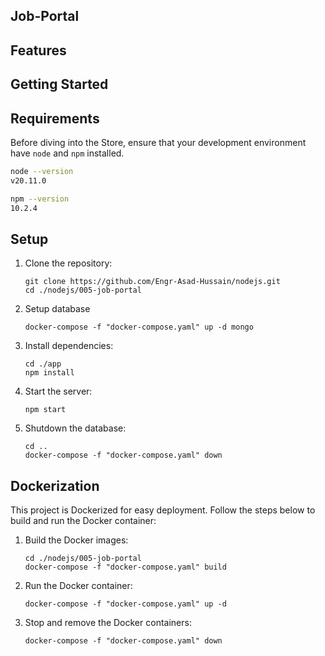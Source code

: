 ## Job-Portal
<!-- Welcome to the Product-Store API, a powerful and flexible Node.js, Express, and MongoDB-based application that brings a seamless experience to managing and retrieving product information. This project showcases my expertise in developing robust backend solutions and leveraging advanced filtering options to tailor the presentation of products in a store application. -->

## Features
<!-- - **Express Framework**: Built on the renowned Express framework, this API ensures high performance and scalability. The lightweight and unopinionated nature of Express allows for rapid development without sacrificing functionality.
- **MongoDB Integration**: The use of MongoDB as the database allows for efficient and scalable data storage. Leveraging the NoSQL paradigm, the application can handle diverse product information with ease, accommodating the dynamic nature of modern e-commerce platforms.
- **Advanced Filtering Options**: One of the standout features of this project is the incorporation of advanced filtering options, allowing for fine-grained control over the retrieved product data i.e.,
  - `Selectively` retrieve specific fields from the result-set
  - Dynamically `sort` the results based on various properties in both ascending and descending order
  - `limit` and `page` properties to support pagination
  - `Numeric` conditional filters enable precise data retrieval based on numerical criteria.  -->

## Getting Started
<!-- To get started with the Job-Portal, follow the documentation provided in the API Documentation docs/ folder. The guide will walk you through the available endpoints, parameters, and usage examples. -->


## Requirements
Before diving into the Store, ensure that your development environment have `node` and `npm` installed.
```bash
node --version
v20.11.0

npm --version
10.2.4
```


## Setup
1. Clone the repository:
    ```console
    git clone https://github.com/Engr-Asad-Hussain/nodejs.git
    cd ./nodejs/005-job-portal
    ```
2. Setup database
    ```console
    docker-compose -f "docker-compose.yaml" up -d mongo
    ```
3. Install dependencies:
    ```console
    cd ./app
    npm install
    ```
4. Start the server:
    ```console
    npm start
    ```
5. Shutdown the database:
    ```console
    cd ..
    docker-compose -f "docker-compose.yaml" down
    ```


## Dockerization
This project is Dockerized for easy deployment. Follow the steps below to build and run the Docker container:
1. Build the Docker images:
    ```console
    cd ./nodejs/005-job-portal
    docker-compose -f "docker-compose.yaml" build
    ```

2. Run the Docker container:
    ```console
    docker-compose -f "docker-compose.yaml" up -d
    ```

3. Stop and remove the Docker containers:
    ```console
    docker-compose -f "docker-compose.yaml" down
    ```